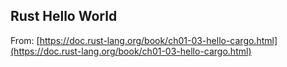 ## Rust Hello World

From: [https://doc.rust-lang.org/book/ch01-03-hello-cargo.html](https://doc.rust-lang.org/book/ch01-03-hello-cargo.html)
